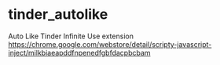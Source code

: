 # tinder_autolike
Auto Like Tinder Infinite 
Use extension
https://chrome.google.com/webstore/detail/scripty-javascript-inject/milkbiaeapddfnpenedfgbfdacpbcbam
